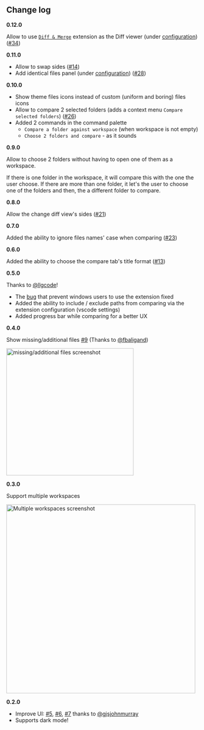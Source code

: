 ## Change log

**0.12.0**

Allow to use [`Diff & Merge`](https://marketplace.visualstudio.com/items?itemName=moshfeu.diff-merge) extension as the Diff viewer (under [configuration](https://github.com/moshfeu/vscode-compare-folders#options-under-vscode-settings)) ([#34](https://github.com/moshfeu/vscode-compare-folders/issues/34))

**0.11.0**

- Allow to swap sides ([#14](https://github.com/moshfeu/vscode-compare-folders/issues/14))
- Add identical files panel (under [configuration](https://github.com/moshfeu/vscode-compare-folders#options-under-vscode-settings)) ([#28](https://github.com/moshfeu/vscode-compare-folders/issues/28))

**0.10.0**

- Show theme files icons instead of custom (uniform and boring) files icons
- Allow to compare 2 selected folders (adds a context menu `Compare selected folders`) ([#26](https://github.com/moshfeu/vscode-compare-folders/issues/26))
- Added 2 commands in the command palette
  - `Compare a folder against workspace` (when workspace is not empty)
  - `Choose 2 folders and compare` - as it sounds

**0.9.0**

Allow to choose 2 folders without having to open one of them as a workspace.

If there is one folder in the workspace, it will compare this with the one the user choose.
If there are more than one folder, it let's the user to choose one of the folders and then, the a different folder to compare.

**0.8.0**

Allow the change diff view's sides ([#21](https://github.com/moshfeu/vscode-compare-folders/issues/21))

**0.7.0**

Added the ability to ignore files names' case when comparing ([#23](https://github.com/moshfeu/vscode-compare-folders/issues/23))

**0.6.0**

Added the ability to choose the compare tab's title format ([#13](https://github.com/moshfeu/vscode-compare-folders/issues/13))

**0.5.0**

Thanks to [@llgcode](https://github.com/llgcode)!

- The [bug](https://github.com/moshfeu/vscode-compare-folders/issues/10) that prevent windows users to use the extension fixed
- Added the ability to include / exclude paths from comparing via the extension configuration (vscode settings)
- Added progress bar while comparing for a better UX

**0.4.0**

Show missing/additional files [#9](https://github.com/moshfeu/vscode-compare-folders/issues/9) (Thanks to [@fbaligand](https://github.com/fbaligand))

<img width="334" alt="missing/additional files screenshot" src="https://user-images.githubusercontent.com/3723951/71563330-90bd2f80-2a96-11ea-91b3-e2f531f2f74d.png">

**0.3.0**

Support multiple workspaces

<img width="496" alt="Multiple workspaces screenshot" src="https://user-images.githubusercontent.com/3723951/71128162-44036a00-21f5-11ea-88fe-9c2519b8a2e8.png">

**0.2.0**
- Improve UI: [#5](https://github.com/moshfeu/vscode-compare-folders/issues/5), [#6](https://github.com/moshfeu/vscode-compare-folders/issues/6), [#7](https://github.com/moshfeu/vscode-compare-folders/issues/7) thanks to [@gjsjohnmurray](https://github.com/gjsjohnmurray)
- Supports dark mode!